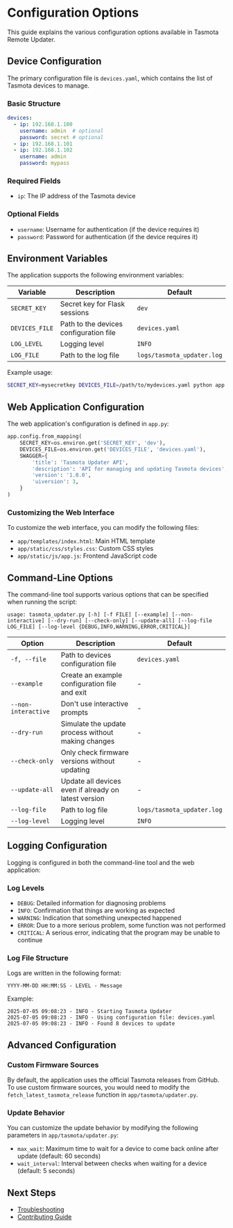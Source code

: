 # Configuration Options

This guide explains the various configuration options available in Tasmota Remote Updater.

## Device Configuration

The primary configuration file is `devices.yaml`, which contains the list of Tasmota devices to manage.

### Basic Structure

```yaml
devices:
  - ip: 192.168.1.100
    username: admin  # optional
    password: secret # optional
  - ip: 192.168.1.101
  - ip: 192.168.1.102
    username: admin
    password: mypass
```

### Required Fields

- `ip`: The IP address of the Tasmota device

### Optional Fields

- `username`: Username for authentication (if the device requires it)
- `password`: Password for authentication (if the device requires it)

## Environment Variables

The application supports the following environment variables:

| Variable | Description | Default |
|----------|-------------|---------|
| `SECRET_KEY` | Secret key for Flask sessions | `dev` |
| `DEVICES_FILE` | Path to the devices configuration file | `devices.yaml` |
| `LOG_LEVEL` | Logging level | `INFO` |
| `LOG_FILE` | Path to the log file | `logs/tasmota_updater.log` |

Example usage:

```bash
SECRET_KEY=mysecretkey DEVICES_FILE=/path/to/mydevices.yaml python app.py
```

## Web Application Configuration

The web application's configuration is defined in `app.py`:

```python
app.config.from_mapping(
    SECRET_KEY=os.environ.get('SECRET_KEY', 'dev'),
    DEVICES_FILE=os.environ.get('DEVICES_FILE', 'devices.yaml'),
    SWAGGER={
        'title': 'Tasmota Updater API',
        'description': 'API for managing and updating Tasmota devices',
        'version': '1.0.0',
        'uiversion': 3,
    }
)
```

### Customizing the Web Interface

To customize the web interface, you can modify the following files:

- `app/templates/index.html`: Main HTML template
- `app/static/css/styles.css`: Custom CSS styles
- `app/static/js/app.js`: Frontend JavaScript code

## Command-Line Options

The command-line tool supports various options that can be specified when running the script:

```
usage: tasmota_updater.py [-h] [-f FILE] [--example] [--non-interactive] [--dry-run] [--check-only] [--update-all] [--log-file LOG_FILE] [--log-level {DEBUG,INFO,WARNING,ERROR,CRITICAL}]
```

| Option | Description | Default |
|--------|-------------|---------|
| `-f, --file` | Path to devices configuration file | `devices.yaml` |
| `--example` | Create an example configuration file and exit | - |
| `--non-interactive` | Don't use interactive prompts | - |
| `--dry-run` | Simulate the update process without making changes | - |
| `--check-only` | Only check firmware versions without updating | - |
| `--update-all` | Update all devices even if already on latest version | - |
| `--log-file` | Path to log file | `logs/tasmota_updater.log` |
| `--log-level` | Logging level | `INFO` |

## Logging Configuration

Logging is configured in both the command-line tool and the web application:

### Log Levels

- `DEBUG`: Detailed information for diagnosing problems
- `INFO`: Confirmation that things are working as expected
- `WARNING`: Indication that something unexpected happened
- `ERROR`: Due to a more serious problem, some function was not performed
- `CRITICAL`: A serious error, indicating that the program may be unable to continue

### Log File Structure

Logs are written in the following format:

```
YYYY-MM-DD HH:MM:SS - LEVEL - Message
```

Example:

```
2025-07-05 09:08:23 - INFO - Starting Tasmota Updater
2025-07-05 09:08:23 - INFO - Using configuration file: devices.yaml
2025-07-05 09:08:23 - INFO - Found 8 devices to update
```

## Advanced Configuration

### Custom Firmware Sources

By default, the application uses the official Tasmota releases from GitHub. To use custom firmware sources, you would need to modify the `fetch_latest_tasmota_release` function in `app/tasmota/updater.py`.

### Update Behavior

You can customize the update behavior by modifying the following parameters in `app/tasmota/updater.py`:

- `max_wait`: Maximum time to wait for a device to come back online after update (default: 60 seconds)
- `wait_interval`: Interval between checks when waiting for a device (default: 5 seconds)

## Next Steps

- [Troubleshooting](troubleshooting.md)
- [Contributing Guide](contributing.md)
